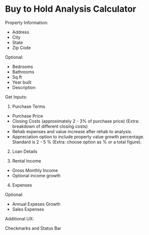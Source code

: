 # Buy to Hold Analysis Calculator

Property Information:

-   Address
-   City
-   State
-   Zip Code

Optional:

-   Bedrooms
-   Bathrooms
-   Sq.ft
-   Year built
-   Description

Get Inputs:

1. Purchase Terms

-   Purchase Price
-   Closing Costs (approximately 2 - 3% of purchase price) (Extra: breakdown of different closing costs)
-   Rehab expenses and value increase after rehab to analysis.
-   Appreciation option to include property value growth percentage. Standard is 2 - 5 % (Extra: choose option as % or a total figure).

2. Loan Details

3. Rental Income

-   Gross Monthly Income
-   Optional income growth

4. Expenses

Optional:

-   Annual Expeses Growth
-   Sales Expenses

Additional UX:

Checkmarks and Status Bar
